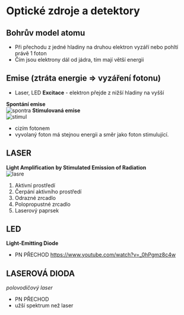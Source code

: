 # Optické zdroje a detektory

## Bohrův model atomu
* Při přechodu z jedné hladiny na druhou elektron vyzáří nebo pohltí právě 1 foton
* Čím jsou elektrony dál od jádra, tím mají větší energii

## Emise (ztráta energie => vyzáření fotonu)
* Laser, LED
**Excitace** - elektron přejde z nižší hladiny na vyšší

**Spontání emise**<br>
![spontra](https://mamut.spseol.cz/nozka/psk/052-opticke_zdroje_detektory/Spontaneousemission.png)
**Stimulovaná emise**<br>
![stimul](https://mamut.spseol.cz/nozka/psk/052-opticke_zdroje_detektory/Stimulatedemission.png)
* cizím fotonem
* vyvolaný foton má stejnou energii a směr jako foton stimulující.


## LASER
**Light Amplification by Stimulated Emission of Radiation**<br>
![lasre](https://mamut.spseol.cz/nozka/psk/052-opticke_zdroje_detektory/Laser.png)
1. Aktivní prostředí
2. Čerpání aktivního prostředí
3. Odrazné zrcadlo
4. Polopropustné zrcadlo
5. Laserový paprsek

## LED
**Light-Emitting Diode**
* PN PŘECHOD
https://www.youtube.com/watch?v=_0hPgmz8c4w

## LASEROVÁ DIODA
*polovodičový laser*
* PN PŘECHOD
* užší spektrum než laser

